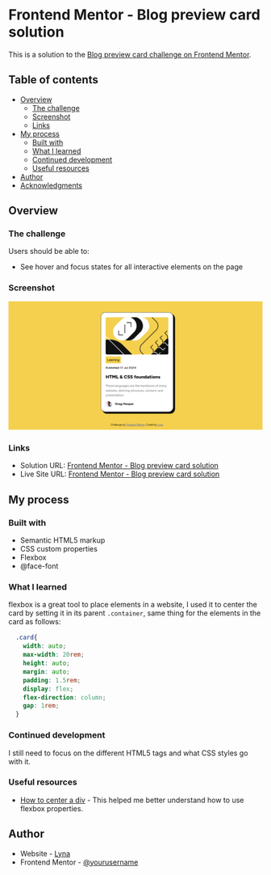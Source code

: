 # Frontend Mentor - Blog preview card solution

This is a solution to the [Blog preview card challenge on Frontend Mentor](https://www.frontendmentor.io/challenges/blog-preview-card-ckPaj01IcS).

## Table of contents

- [Overview](#overview)
  - [The challenge](#the-challenge)
  - [Screenshot](#screenshot)
  - [Links](#links)
- [My process](#my-process)
  - [Built with](#built-with)
  - [What I learned](#what-i-learned)
  - [Continued development](#continued-development)
  - [Useful resources](#useful-resources)
- [Author](#author)
- [Acknowledgments](#acknowledgments)

## Overview

### The challenge

Users should be able to:

- See hover and focus states for all interactive elements on the page

### Screenshot

![](./design/Screenshot.jpg)


### Links

- Solution URL: [Frontend Mentor - Blog preview card solution](https://your-solution-url.com)
- Live Site URL: [Frontend Mentor - Blog preview card solution](https://lynaifr.github.io/blog-preview-card-main/)

## My process

### Built with

- Semantic HTML5 markup
- CSS custom properties
- Flexbox
- @face-font

### What I learned

flexbox is a great tool to place elements in a website, I used it to center the card by setting it in its parent ```.container```, same thing for the elements in the card as follows:
```css
  .card{
    width: auto;
    max-width: 20rem;
    height: auto;
    margin: auto;
    padding: 1.5rem;
    display: flex;
    flex-direction: column;
    gap: 1rem;
  }
```

### Continued development

I still need to focus on the different HTML5 tags and what CSS styles go with it. 

### Useful resources

- [How to center a div](https://builtin.com/articles/center-div-horizontally-and-vertically) - This helped me better understand how to use flexbox properties.

## Author

- Website - [Lyna](https://lynaifr.github.io/blog-preview-card-main/)
- Frontend Mentor - [@yourusername](https://www.frontendmentor.io/profile/yourusername)